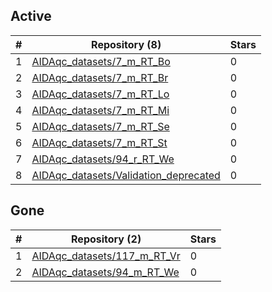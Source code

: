 ## Active
| # | Repository (8) | Stars |
| --- | --- | --- |
| 1 | [AIDAqc_datasets/7_m_RT_Bo](https://gin.g-node.org/AIDAqc_datasets/7_m_RT_Bo) | 0 |
| 2 | [AIDAqc_datasets/7_m_RT_Br](https://gin.g-node.org/AIDAqc_datasets/7_m_RT_Br) | 0 |
| 3 | [AIDAqc_datasets/7_m_RT_Lo](https://gin.g-node.org/AIDAqc_datasets/7_m_RT_Lo) | 0 |
| 4 | [AIDAqc_datasets/7_m_RT_Mi](https://gin.g-node.org/AIDAqc_datasets/7_m_RT_Mi) | 0 |
| 5 | [AIDAqc_datasets/7_m_RT_Se](https://gin.g-node.org/AIDAqc_datasets/7_m_RT_Se) | 0 |
| 6 | [AIDAqc_datasets/7_m_RT_St](https://gin.g-node.org/AIDAqc_datasets/7_m_RT_St) | 0 |
| 7 | [AIDAqc_datasets/94_r_RT_We](https://gin.g-node.org/AIDAqc_datasets/94_r_RT_We) | 0 |
| 8 | [AIDAqc_datasets/Validation_deprecated](https://gin.g-node.org/AIDAqc_datasets/Validation_deprecated) | 0 |

## Gone
| # | Repository (2) | Stars |
| --- | --- | --- |
| 1 | [AIDAqc_datasets/117_m_RT_Vr](https://gin.g-node.org/AIDAqc_datasets/117_m_RT_Vr) | 0 |
| 2 | [AIDAqc_datasets/94_m_RT_We](https://gin.g-node.org/AIDAqc_datasets/94_m_RT_We) | 0 |
